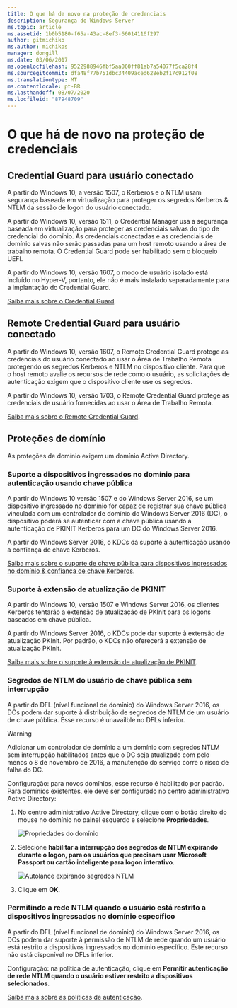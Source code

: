```yaml
---
title: O que há de novo na proteção de credenciais
description: Segurança do Windows Server
ms.topic: article
ms.assetid: 1b0b5180-f65a-43ac-8ef3-66014116f297
author: gitmichiko
ms.author: michikos
manager: dongill
ms.date: 03/06/2017
ms.openlocfilehash: 9522988946fbf5aa060ff81ab7a54077f5ca28f4
ms.sourcegitcommit: dfa48f77b751dbc34409aced628eb2f17c912f08
ms.translationtype: MT
ms.contentlocale: pt-BR
ms.lasthandoff: 08/07/2020
ms.locfileid: "87948709"
---
```

# <a name="whats-new-in-credential-protection"></a>O que há de novo na proteção de credenciais

## <a name="credential-guard-for-signed-in-user"></a>Credential Guard para usuário conectado

A partir do Windows 10, a versão 1507, o Kerberos e o NTLM usam segurança baseada em virtualização para proteger os segredos Kerberos & NTLM da sessão de logon do usuário conectado.

A partir do Windows 10, versão 1511, o Credential Manager usa a segurança baseada em virtualização para proteger as credenciais salvas do tipo de credencial do domínio. As credenciais conectadas e as credenciais de domínio salvas não serão passadas para um host remoto usando a área de trabalho remota. O Credential Guard pode ser habilitado sem o bloqueio UEFI.

A partir do Windows 10, versão 1607, o modo de usuário isolado está incluído no Hyper-V, portanto, ele não é mais instalado separadamente para a implantação do Credential Guard.

[Saiba mais sobre o Credential Guard](https://technet.microsoft.com/itpro/windows/keep-secure/credential-guard).


## <a name="remote-credential-guard-for-signed-in-user"></a>Remote Credential Guard para usuário conectado

A partir do Windows 10, versão 1607, o Remote Credential Guard protege as credenciais do usuário conectado ao usar o Área de Trabalho Remota protegendo os segredos Kerberos e NTLM no dispositivo cliente. Para que o host remoto avalie os recursos de rede como o usuário, as solicitações de autenticação exigem que o dispositivo cliente use os segredos.

A partir do Windows 10, versão 1703, o Remote Credential Guard protege as credenciais de usuário fornecidas ao usar o Área de Trabalho Remota.

[Saiba mais sobre o Remote Credential Guard](https://technet.microsoft.com/itpro/windows/keep-secure/remote-credential-guard).

## <a name="domain-protections"></a>Proteções de domínio

As proteções de domínio exigem um domínio Active Directory.

### <a name="domain-joined-device-support-for-authentication-using-public-key"></a>Suporte a dispositivos ingressados no domínio para autenticação usando chave pública

A partir do Windows 10 versão 1507 e do Windows Server 2016, se um dispositivo ingressado no domínio for capaz de registrar sua chave pública vinculada com um controlador de domínio do Windows Server 2016 (DC), o dispositivo poderá se autenticar com a chave pública usando a autenticação de PKINIT Kerberos para um DC do Windows Server 2016.

A partir do Windows Server 2016, o KDCs dá suporte à autenticação usando a confiança de chave Kerberos.

[Saiba mais sobre o suporte de chave pública para dispositivos ingressados no domínio & confiança de chave Kerberos](https://technet.microsoft.com/windows-server-docs/security/kerberos/whats-new-in-kerberos-authentication).

### <a name="pkinit-freshness-extension-support"></a>Suporte à extensão de atualização de PKINIT

A partir do Windows 10, versão 1507 e Windows Server 2016, os clientes Kerberos tentarão a extensão de atualização de PKInit para os logons baseados em chave pública.

A partir do Windows Server 2016, o KDCs pode dar suporte à extensão de atualização PKInit.  Por padrão, o KDCs não oferecerá a extensão de atualização PKInit.

[Saiba mais sobre o suporte à extensão de atualização de PKINIT](https://technet.microsoft.com/windows-server-docs/security/kerberos/whats-new-in-kerberos-authentication).

### <a name="rolling-public-key-only-users-ntlm-secrets"></a>Segredos de NTLM do usuário de chave pública sem interrupção

A partir do DFL (nível funcional de domínio) do Windows Server 2016, os DCs podem dar suporte à distribuição de segredos de NTLM de um usuário de chave pública. Esse recurso é unavailble no DFLs inferior.

> [!WARNING]
> Adicionar um controlador de domínio a um domínio com segredos NTLM sem interrupção habilitados antes que o DC seja atualizado com pelo menos o 8 de novembro de 2016, a manutenção do serviço corre o risco de falha do DC.

Configuração: para novos domínios, esse recurso é habilitado por padrão. Para domínios existentes, ele deve ser configurado no centro administrativo Active Directory:

1. No centro administrativo Active Directory, clique com o botão direito do mouse no domínio no painel esquerdo e selecione **Propriedades**.

    ![Propriedades do domínio](../media/Credentials-Protection-And-Management/domain-properties.png)

2. Selecione **habilitar a interrupção dos segredos de NTLM expirando durante o logon, para os usuários que precisam usar Microsoft Passport ou cartão inteligente para logon interativo**.

    ![Autolance expirando segredos NTLM](../media/Credentials-Protection-And-Management/autoroll-ntlm.png)

3. Clique em **OK**.

### <a name="allowing-network-ntlm-when-user-is-restricted-to-specific-domain-joined-devices"></a>Permitindo a rede NTLM quando o usuário está restrito a dispositivos ingressados no domínio específico

A partir do DFL (nível funcional de domínio) do Windows Server 2016, os DCs podem dar suporte à permissão de NTLM de rede quando um usuário está restrito a dispositivos ingressados no domínio específico. Este recurso não está disponível no DFLs inferior.

Configuração: na política de autenticação, clique em **Permitir autenticação de rede NTLM quando o usuário estiver restrito a dispositivos selecionados**.

[Saiba mais sobre as políticas de autenticação](https://technet.microsoft.com/windows-server-docs/security/credentials-protection-and-management/authentication-policies-and-authentication-policy-silos).

